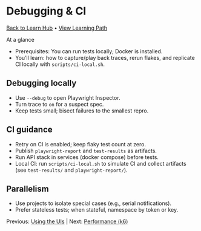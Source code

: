 # Debugging & CI

[Back to Learn Hub](INDEX.md) • [View Learning Path](LEARNING-PATH.md)

At a glance
- Prerequisites: You can run tests locally; Docker is installed.
- You’ll learn: how to capture/play back traces, rerun flakes, and replicate CI locally with `scripts/ci-local.sh`.
## Debugging locally
- Use `--debug` to open Playwright Inspector.
- Turn trace to `on` for a suspect spec.
- Keep tests small; bisect failures to the smallest repro.

## CI guidance
- Retry on CI is enabled; keep flaky test count at zero.
- Publish `playwright-report` and `test-results` as artifacts.
- Run API stack in services (docker compose) before tests.
 - Local CI: run `scripts/ci-local.sh` to simulate CI and collect artifacts (see `test-results/` and `playwright-report/`).

## Parallelism
- Use projects to isolate special cases (e.g., serial notifications).
- Prefer stateless tests; when stateful, namespace by token or key.

Previous: [Using the UIs](ui/USING-THE-UIS.md) | Next: [Performance (k6)](PERFORMANCE-K6.md)
